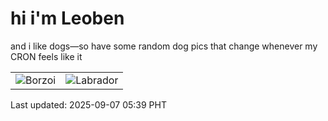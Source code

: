 # hi i'm Leoben

and i like dogs—so have some random dog pics that change whenever my CRON feels like it

|  |  |
|--------|----------|
| ![Borzoi](https://random-dog-vercel.vercel.app/api/random-borzoi?v=1757194751) | ![Labrador](https://random-dog-vercel.vercel.app/api/random-labrador?v=1757194751) |

Last updated: 2025-09-07 05:39 PHT
